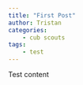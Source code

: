 ```yaml
---
title: "First Post"
author: Tristan
categories: 
    - cub scouts
tags: 
    - test
---
```


Test content